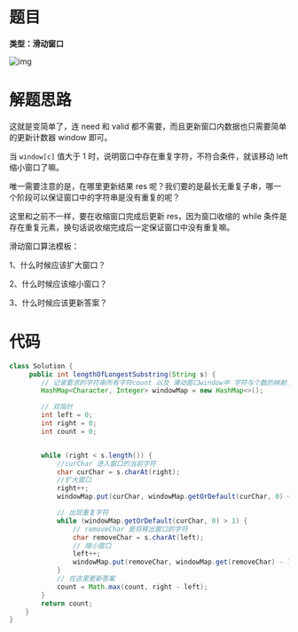 # 题目

**类型：滑动窗口**



![img](https://cdn.jsdelivr.net/gh/JaneRoad/upic@main/Upic/2022/12/25/1671982283438-90b36601-1c9a-4635-b8e4-e9667bc0d043.png)



# 解题思路





这就是变简单了，连 need 和 valid 都不需要，而且更新窗口内数据也只需要简单的更新计数器 window 即可。





当 `window[c]` 值大于 1 时，说明窗口中存在重复字符，不符合条件，就该移动 left 缩小窗口了嘛。



唯一需要注意的是，在哪里更新结果 res 呢？我们要的是最长无重复子串，哪一个阶段可以保证窗口中的字符串是没有重复的呢？

这里和之前不一样，要在收缩窗口完成后更新 res，因为窗口收缩的 while 条件是存在重复元素，换句话说收缩完成后一定保证窗口中没有重复嘛。





滑动窗口算法模板：

1、什么时候应该扩大窗口？

2、什么时候应该缩小窗口？

3、什么时候应该更新答案？



# 代码



```java
class Solution {
     public int lengthOfLongestSubstring(String s) {
        // 记录要求的字符串所有字符count 以及 滑动窗口window中 字符与个数的映射关系
        HashMap<Character, Integer> windowMap = new HashMap<>();

        // 双指针
        int left = 0;
        int right = 0;
        int count = 0;


        while (right < s.length()) {
            //curChar 进入窗口的当前字符
            char curChar = s.charAt(right);
            //扩大窗口
            right++;
            windowMap.put(curChar, windowMap.getOrDefault(curChar, 0) + 1);

            // 出现重复字符
            while (windowMap.getOrDefault(curChar, 0) > 1) {
                // removeChar 是将移出窗口的字符
                char removeChar = s.charAt(left);
                // 缩小窗口
                left++;
                windowMap.put(removeChar, windowMap.get(removeChar) - 1);
            }
            // 在这里更新答案
            count = Math.max(count, right - left);
        }
        return count;
    }
}
```